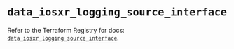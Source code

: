 # `data_iosxr_logging_source_interface`

Refer to the Terraform Registry for docs: [`data_iosxr_logging_source_interface`](https://registry.terraform.io/providers/ciscodevnet/iosxr/0.6.0/docs/data-sources/logging_source_interface).
